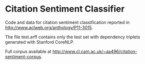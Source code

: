 # Citation Sentiment Classifier

Code and data for citation sentiment classification reported in <http://www.aclweb.org/anthology/P11-3015>.

The file test.arff contains only the test set with dependency triplets generated with Stanford CoreNLP.

Full corpus available at <http://www.cl.cam.ac.uk/~aa496/citation-sentiment-corpus>.